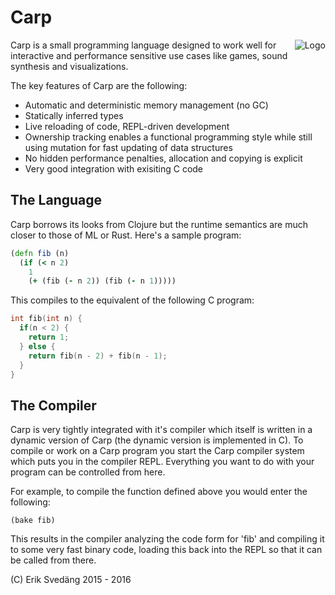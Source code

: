 # Carp

<img src="https://github.com/eriksvedang/Carp/blob/master/img/temp_logo2.jpg" alt="Logo" align="right" />

Carp is a small programming language designed to work well for interactive and performance sensitive use cases like games, sound synthesis and visualizations.

The key features of Carp are the following:
* Automatic and deterministic memory management (no GC)
* Statically inferred types
* Live reloading of code, REPL-driven development
* Ownership tracking enables a functional programming style while still using mutation for fast updating of data structures
* No hidden performance penalties, allocation and copying is explicit
* Very good integration with exisiting C code

## The Language
Carp borrows its looks from Clojure but the runtime semantics are much closer to those of ML or Rust. Here's a sample program:

```clojure
(defn fib (n)
  (if (< n 2)
    1
    (+ (fib (- n 2)) (fib (- n 1)))))
```

This compiles to the equivalent of the following C program:
```C
int fib(int n) {
  if(n < 2) {
    return 1;
  } else {
    return fib(n - 2) + fib(n - 1);
  }
}
```

## The Compiler
Carp is very tightly integrated with it's compiler which itself is written in a dynamic version of Carp (the dynamic version is implemented in C). To compile or work on a Carp program you start the Carp compiler system which puts you in the compiler REPL. Everything you want to do with your program can be controlled from here.

For example, to compile the function defined above you would enter the following:
```
(bake fib)
```

This results in the compiler analyzing the code form for 'fib' and compiling it to some very fast binary code, loading this back into the REPL so that it can be called from there.

(C) Erik Svedäng 2015 - 2016
